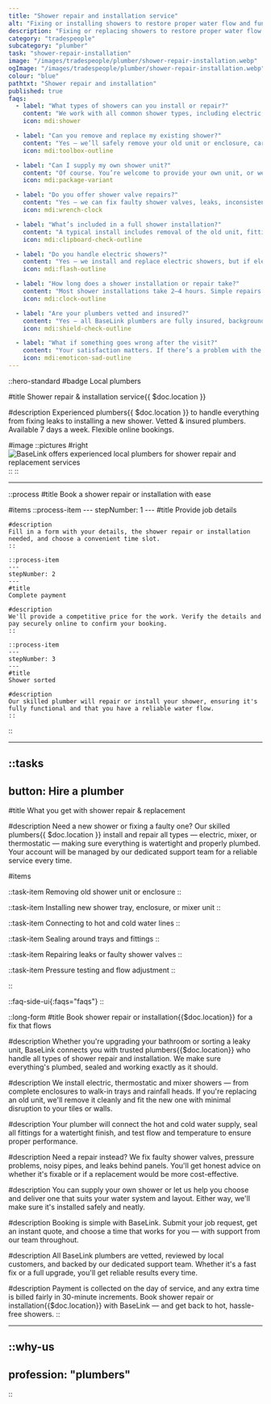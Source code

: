 ```yaml
---
title: "Shower repair and installation service"
alt: "Fixing or installing showers to restore proper water flow and functionality"
description: "Fixing or replacing showers to restore proper water flow and functionality"
category: "tradespeople"
subcategory: "plumber"
task: "shower-repair-installation"
image: "/images/tradespeople/plumber/shower-repair-installation.webp"
ogImage: "/images/tradespeople/plumber/shower-repair-installation.webp"
colour: "blue"
pathtxt: "Shower repair and installation"
published: true
faqs:
  - label: "What types of showers can you install or repair?"
    content: "We work with all common shower types, including electric, thermostatic, power, and mixer showers. Whether it’s a new install or a repair job, our plumbers will get it working reliably."
    icon: mdi:shower

  - label: "Can you remove and replace my existing shower?"
    content: "Yes – we’ll safely remove your old unit or enclosure, carry out any prep work, and install the new one. We also seal and test everything to ensure there are no leaks or pressure issues."
    icon: mdi:toolbox-outline

  - label: "Can I supply my own shower unit?"
    content: "Of course. You’re welcome to provide your own unit, or we can help source and deliver one that matches your plumbing system and preferences. We’ll fit it either way."
    icon: mdi:package-variant

  - label: "Do you offer shower valve repairs?"
    content: "Yes – we can fix faulty shower valves, leaks, inconsistent temperature, or poor water pressure. If the unit is beyond repair, we’ll let you know and advise on replacement options."
    icon: mdi:wrench-clock

  - label: "What’s included in a full shower installation?"
    content: "A typical install includes removal of the old unit, fitting a new tray or enclosure, connecting hot and cold water supplies, sealing joints, and full functionality testing."
    icon: mdi:clipboard-check-outline

  - label: "Do you handle electric showers?"
    content: "Yes – we install and replace electric showers, but if electrical work is needed, we’ll either work with your electrician or arrange a qualified partner through our network."
    icon: mdi:flash-outline

  - label: "How long does a shower installation or repair take?"
    content: "Most shower installations take 2–4 hours. Simple repairs may take under an hour, but we’ll give you an estimated time in your quote so you know what to expect."
    icon: mdi:clock-outline

  - label: "Are your plumbers vetted and insured?"
    content: "Yes – all BaseLink plumbers are fully insured, background-checked and reviewed by other customers nearby. We only work with professionals who meet our high standards."
    icon: mdi:shield-check-outline

  - label: "What if something goes wrong after the visit?"
    content: "Your satisfaction matters. If there’s a problem with the work, let us know within 72 hours and we’ll put it right — whether that means a revisit or further support from our team."
    icon: mdi:emoticon-sad-outline
---
```


::hero-standard
#badge
Local plumbers

#title
Shower repair & installation service{{ $doc.location }}

#description
Experienced plumbers{{ $doc.location }} to handle everything from fixing leaks to installing a new shower. Vetted & insured plumbers. Available 7 days a week. Flexible online bookings.

#image
    ::pictures
    #right
    ![BaseLink offers experienced local plumbers for shower repair and replacement services](/images/tradespeople/plumber/shower-repair-installation.webp)
    ::
::

---

::process
#title
Book a shower repair or installation with ease

#items
    ::process-item
    ---
    stepNumber: 1
    ---
    #title
    Provide job details

    #description
    Fill in a form with your details, the shower repair or installation needed, and choose a convenient time slot.
    ::
    
    ::process-item
    ---
    stepNumber: 2
    ---
    #title
    Complete payment

    #description
    We'll provide a competitive price for the work. Verify the details and pay securely online to confirm your booking.
    ::

    ::process-item
    ---
    stepNumber: 3
    ---
    #title
    Shower sorted

    #description
    Our skilled plumber will repair or install your shower, ensuring it's fully functional and that you have a reliable water flow.
    ::
::

---

::tasks
---
button: Hire a plumber
---
#title
What you get with shower repair & replacement

#description
Need a new shower or fixing a faulty one? Our skilled plumbers{{ $doc.location }} install and repair all types — electric, mixer, or thermostatic — making sure everything is watertight and properly plumbed. Your account will be managed by our dedicated support team for a reliable service every time.

#items

  ::task-item
  Removing old shower unit or enclosure
  ::

  ::task-item
  Installing new shower tray, enclosure, or mixer unit
  ::

  ::task-item
  Connecting to hot and cold water lines
  ::

  ::task-item
  Sealing around trays and fittings
  ::

  ::task-item
  Repairing leaks or faulty shower valves
  ::

  ::task-item
  Pressure testing and flow adjustment
  ::

::


::faq-side-ui{:faqs="faqs"}
::


::long-form
#title
Book shower repair or installation{{$doc.location}} for a fix that flows

#description
Whether you're upgrading your bathroom or sorting a leaky unit, BaseLink connects you with trusted plumbers{{$doc.location}} who handle all types of shower repair and installation. We make sure everything's plumbed, sealed and working exactly as it should.

#description
We install electric, thermostatic and mixer showers — from complete enclosures to walk-in trays and rainfall heads. If you're replacing an old unit, we'll remove it cleanly and fit the new one with minimal disruption to your tiles or walls.

#description
Your plumber will connect the hot and cold water supply, seal all fittings for a watertight finish, and test flow and temperature to ensure proper performance.

#description
Need a repair instead? We fix faulty shower valves, pressure problems, noisy pipes, and leaks behind panels. You'll get honest advice on whether it's fixable or if a replacement would be more cost-effective.

#description
You can supply your own shower or let us help you choose and deliver one that suits your water system and layout. Either way, we'll make sure it's installed safely and neatly.

#description
Booking is simple with BaseLink. Submit your job request, get an instant quote, and choose a time that works for you — with support from our team throughout.

#description
All BaseLink plumbers are vetted, reviewed by local customers, and backed by our dedicated support team. Whether it's a fast fix or a full upgrade, you'll get reliable results every time.

#description
Payment is collected on the day of service, and any extra time is billed fairly in 30-minute increments. Book shower repair or installation{{$doc.location}} with BaseLink — and get back to hot, hassle-free showers.
::

---

::why-us
---
profession: "plumbers"
---
::